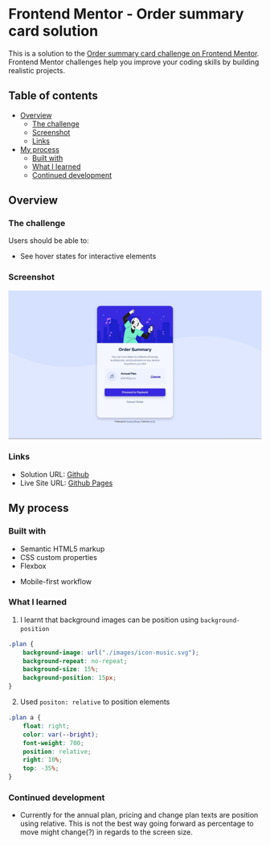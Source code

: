 # Frontend Mentor - Order summary card solution

This is a solution to the [Order summary card challenge on Frontend Mentor](https://www.frontendmentor.io/challenges/order-summary-component-QlPmajDUj). Frontend Mentor challenges help you improve your coding skills by building realistic projects. 

## Table of contents

- [Overview](#overview)
  - [The challenge](#the-challenge)
  - [Screenshot](#screenshot)
  - [Links](#links)
- [My process](#my-process)
  - [Built with](#built-with)
  - [What I learned](#what-i-learned)
  - [Continued development](#continued-development)
<!-- - [Author](#author) -->

## Overview

### The challenge

Users should be able to:

- See hover states for interactive elements

### Screenshot

![Desktop View](./screenshot.jpg)

### Links

- Solution URL: [Github](https://your-solution-url.com)
- Live Site URL: [Github Pages](https://your-live-site-url.com)

## My process

### Built with

- Semantic HTML5 markup
- CSS custom properties
- Flexbox
<!-- - CSS Grid -->
- Mobile-first workflow

### What I learned

1. I learnt that background images can be position using ```background-position```

```css
.plan {
    background-image: url("./images/icon-music.svg");
    background-repeat: no-repeat;
    background-size: 15%;
    background-position: 15px;
}
```
2. Used ```positon: relative``` to position elements
```css
.plan a {
    float: right;
    color: var(--bright);
    font-weight: 700;
    position: relative;
    right: 10%;
    top: -35%;
}
```

<!-- If you want more help with writing markdown, we'd recommend checking out [The Markdown Guide](https://www.markdownguide.org/) to learn more. -->


### Continued development

<!-- Use this section to outline areas that you want to continue focusing on in future projects. These could be concepts you're still not completely comfortable with or techniques you found useful that you want to refine and perfect. -->
- Currently for the annual plan, pricing and change plan texts are position using relative. This is not the best way going forward as percentage to move might change(?) in regards to the screen size.

<!-- ## Author

- Website - [Add your name here](https://www.your-site.com)
- Frontend Mentor - [@yourusername](https://www.frontendmentor.io/profile/yourusername)
- Twitter - [@yourusername](https://www.twitter.com/yourusername) -->
